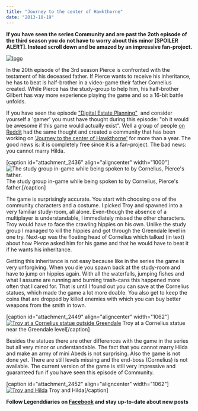 ```yaml
---
title: "Journey to the center of Hawkthorne"
date: "2013-10-19"
---
```


**If you have seen the series Community and are past the 2oth episode of the third season you do not have to worry about this minor \[SPOILER ALERT\]. Instead scroll down and be amazed by an impressive fan-project.**

[![logo](images/logo.png)](http://projecthawkthorne.com/index.html)

In the 20th episode of the 3rd season Pierce is confronted with the testament of his deceased father. If Pierce wants to receive his inheritance, he has to beat is half-brother in a video-game their father Cornelius created. While Pierce has the study-group to help him, his half-brother Gilbert has way more experience playing the game and so a 16-bit battle unfolds.

If you have seen the episode ["Digital Estate Planning"](http://en.wikipedia.org/wiki/Digital_Estate_Planning)  and consider yourself a 'gamer' you must have thought during this episode: "oh it would be awesome if this game would actually exist". Well a group of people [on Reddit](http://www.reddit.com/r/hawkthorne) had the same thought and created a community that has been working on ['Journey to the center of Hawkthorne'](http://projecthawkthorne.com/index.html) for more than a year. The good news is: it is completely free since it is a fan-project. The bad news: you cannot marry Hilda.

\[caption id="attachment\_2436" align="aligncenter" width="1000"\]![The study group in-game while being spoken to by Cornelius, Pierce's father.](images/1000px-Digital_Estate_Planning.png) The study group in-game while being spoken to by Cornelius, Pierce's father.\[/caption\]

The game is surprisingly accurate. You start with choosing one of the community characters and a costume. I picked Troy and spawned into a very familiar study-room, all alone. Even-though the absence of a multiplayer is understandable, I immediately missed the other characters. Troy would have to face the crawling hippies on his own. Unlike the study group I managed to kill the hippies and got through the Greendale level in one try. Next-up was the floating head of Cornelius which talked (in text) about how Pierce asked him for his game and that he would have to beat it if he wants his inheritance.

Getting this inheritance is not easy because like in the series the game is very unforgiving. When you die you spawn back at the study-room and have to jump on hippies again. With all the waterfalls, jumping fishes and what I assume are running and burning trash-cans this happened more often that I cared for. That is until I found out you can save at the Cornelius statues, which made the game a lot more doable. You also get to keep the coins that are dropped by killed enemies with which you can buy better weapons from the smith in town.

\[caption id="attachment\_2449" align="aligncenter" width="1062"\][![Troy at a Cornelius statue outside Greendale](images/Hawkthorne-Troy-at-a-statue.jpg)](http://www.legenddiaries.com/wp-content/uploads/2013/10/Hawkthorne-Troy-at-a-statue.jpg) Troy at a Cornelius statue near the Greendale level\[/caption\]

Besides the statues there are other differences with the game in the series but all very minor or understandable. The fact that you cannot marry Hilda and make an army of mini Abeds is not surprising. Also the game is not done yet. There are still levels missing and the end-boss (Cornelius) is not available. The current version of the game is still very impressive and guaranteed fun if you have seen this episode of Community.

\[caption id="attachment\_2452" align="aligncenter" width="1062"\][![Troy and Hilda](images/Troy-and-Hilda.jpg)](http://www.legenddiaries.com/wp-content/uploads/2013/10/Troy-and-Hilda.jpg) Troy and Hilda\[/caption\]

**Follow Legenddiaries on [Facebook](http://www.legenddiaries.com/) and stay up-to-date about new posts**

